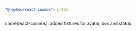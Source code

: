 ```yaml
---
"@nayhoo/react-cosmos": patch
---
```


chore(react-cosmos): added fixtures for avatar, box and status

